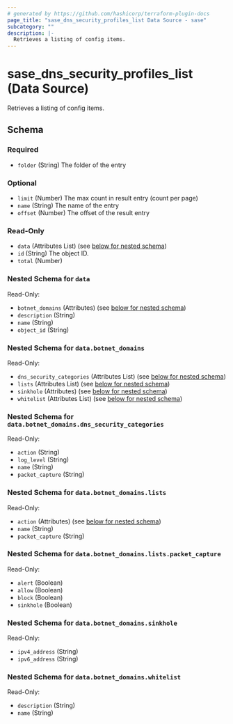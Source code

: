 ```yaml
---
# generated by https://github.com/hashicorp/terraform-plugin-docs
page_title: "sase_dns_security_profiles_list Data Source - sase"
subcategory: ""
description: |-
  Retrieves a listing of config items.
---
```


# sase_dns_security_profiles_list (Data Source)

Retrieves a listing of config items.



<!-- schema generated by tfplugindocs -->
## Schema

### Required

- `folder` (String) The folder of the entry

### Optional

- `limit` (Number) The max count in result entry (count per page)
- `name` (String) The name of the entry
- `offset` (Number) The offset of the result entry

### Read-Only

- `data` (Attributes List) (see [below for nested schema](#nestedatt--data))
- `id` (String) The object ID.
- `total` (Number)

<a id="nestedatt--data"></a>
### Nested Schema for `data`

Read-Only:

- `botnet_domains` (Attributes) (see [below for nested schema](#nestedatt--data--botnet_domains))
- `description` (String)
- `name` (String)
- `object_id` (String)

<a id="nestedatt--data--botnet_domains"></a>
### Nested Schema for `data.botnet_domains`

Read-Only:

- `dns_security_categories` (Attributes List) (see [below for nested schema](#nestedatt--data--botnet_domains--dns_security_categories))
- `lists` (Attributes List) (see [below for nested schema](#nestedatt--data--botnet_domains--lists))
- `sinkhole` (Attributes) (see [below for nested schema](#nestedatt--data--botnet_domains--sinkhole))
- `whitelist` (Attributes List) (see [below for nested schema](#nestedatt--data--botnet_domains--whitelist))

<a id="nestedatt--data--botnet_domains--dns_security_categories"></a>
### Nested Schema for `data.botnet_domains.dns_security_categories`

Read-Only:

- `action` (String)
- `log_level` (String)
- `name` (String)
- `packet_capture` (String)


<a id="nestedatt--data--botnet_domains--lists"></a>
### Nested Schema for `data.botnet_domains.lists`

Read-Only:

- `action` (Attributes) (see [below for nested schema](#nestedatt--data--botnet_domains--lists--action))
- `name` (String)
- `packet_capture` (String)

<a id="nestedatt--data--botnet_domains--lists--action"></a>
### Nested Schema for `data.botnet_domains.lists.packet_capture`

Read-Only:

- `alert` (Boolean)
- `allow` (Boolean)
- `block` (Boolean)
- `sinkhole` (Boolean)



<a id="nestedatt--data--botnet_domains--sinkhole"></a>
### Nested Schema for `data.botnet_domains.sinkhole`

Read-Only:

- `ipv4_address` (String)
- `ipv6_address` (String)


<a id="nestedatt--data--botnet_domains--whitelist"></a>
### Nested Schema for `data.botnet_domains.whitelist`

Read-Only:

- `description` (String)
- `name` (String)


